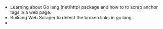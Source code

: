 - Learning about Go lang (net/http) package and how to to scrap anchor tags in a web page.
- Building Web Scraper to detect the broken links in go lang.
-